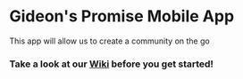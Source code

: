# Gideon's Promise Mobile App
This app will allow us to create a community on the go


### Take a look at our [Wiki](https://github.com/GideonsPromiseDev/GPMobileApp/wiki) before you get started!
